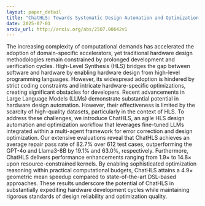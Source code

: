 ```yaml
---
layout: paper_detail
title: "ChatHLS: Towards Systematic Design Automation and Optimization for High-Level Synthesis"
date: 2025-07-01
arxiv_url: http://arxiv.org/abs/2507.00642v1
---
```


The increasing complexity of computational demands has accelerated the adoption of domain-specific accelerators, yet traditional hardware design methodologies remain constrained by prolonged development and verification cycles. High-Level Synthesis (HLS) bridges the gap between software and hardware by enabling hardware design from high-level programming languages. However, its widespread adoption is hindered by strict coding constraints and intricate hardware-specific optimizations, creating significant obstacles for developers. Recent advancements in Large Language Models (LLMs) demonstrate substantial potential in hardware design automation. However, their effectiveness is limited by the scarcity of high-quality datasets, particularly in the context of HLS. To address these challenges, we introduce ChatHLS, an agile HLS design automation and optimization workflow that leverages fine-tuned LLMs integrated within a multi-agent framework for error correction and design optimization. Our extensive evaluations reveal that ChatHLS achieves an average repair pass rate of 82.7% over 612 test cases, outperforming the GPT-4o and Llama3-8B by 19.1% and 63.0%, respectively. Furthermore, ChatHLS delivers performance enhancements ranging from 1.9$\times$ to 14.8$\times$ upon resource-constrained kernels. By enabling sophisticated optimization reasoning within practical computational budgets, ChatHLS attains a 4.9$\times$ geometric mean speedup compared to state-of-the-art DSL-based approaches. These results underscore the potential of ChatHLS in substantially expediting hardware development cycles while maintaining rigorous standards of design reliability and optimization quality.
